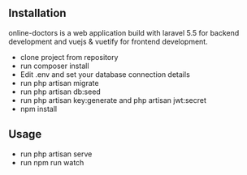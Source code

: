 ## Installation

online-doctors is a web application build with laravel 5.5 for backend development and vuejs & vuetify for frontend development.

- clone project from repository
- run composer install
- Edit .env and set your database connection details
- run php artisan migrate
- run php artisan db:seed
- run php artisan key:generate and php artisan jwt:secret
- npm install


## Usage
- run php artisan serve
- run npm run watch